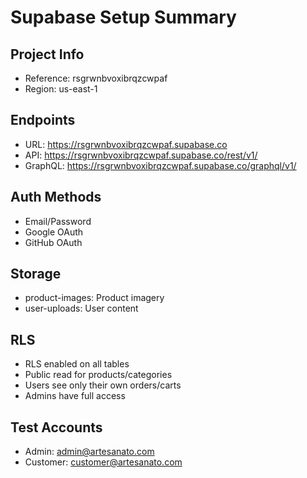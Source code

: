 # Supabase Setup Summary

## Project Info
- Reference: rsgrwnbvoxibrqzcwpaf 
- Region: us-east-1

## Endpoints
- URL: https://rsgrwnbvoxibrqzcwpaf.supabase.co
- API: https://rsgrwnbvoxibrqzcwpaf.supabase.co/rest/v1/
- GraphQL: https://rsgrwnbvoxibrqzcwpaf.supabase.co/graphql/v1/

## Auth Methods
- Email/Password
- Google OAuth
- GitHub OAuth

## Storage
- product-images: Product imagery
- user-uploads: User content

## RLS
- RLS enabled on all tables
- Public read for products/categories
- Users see only their own orders/carts
- Admins have full access

## Test Accounts
- Admin: admin@artesanato.com
- Customer: customer@artesanato.com
